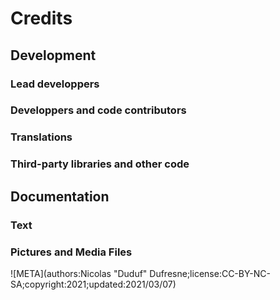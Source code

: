 # Credits

## Development

### Lead developpers

### Developpers and code contributors

### Translations

### Third-party libraries and other code

## Documentation

### Text

### Pictures and Media Files

![META](authors:Nicolas "Duduf" Dufresne;license:CC-BY-NC-SA;copyright:2021;updated:2021/03/07)